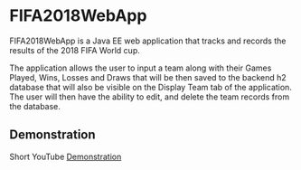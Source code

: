 # FIFA2018WebApp 

FIFA2018WebApp is a Java EE web application that tracks and records the results of the 2018 FIFA World cup. 

The application allows the user to input a team along with their Games Played, Wins, Losses and Draws that will be then saved to the backend h2 database that will also be visible on the Display Team tab of the application. The user will then have the ability to edit, and delete the team records from the database.  

## Demonstration 

Short YouTube [Demonstration](https://youtu.be/xOVCthWAEuI)
